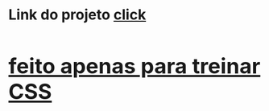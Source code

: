 <h1>Link do projeto <a href="https://italomirandasantiago.github.io/site-simples-de-inscricao-para-um-evento/">click</a.</h1>

<h2>feito apenas para treinar CSS</h2>
